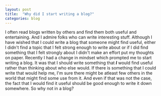 ```yaml
---
layout: post
title:  "Why did I start writing a blog?"
categories: blog
---
```


I often read blogs written by others and find them both useful and entertaining. And I admire folks who can write interesting stuff. Although I have wished that I could write a blog that someone might find useful, either I didn't find a topic that I felt strong enough to write about or if I did find something that I felt strongly about I didn't make an effort put my thoughts on paper. Recently I had a change in mindset which prompted me to start writing a blog. It was that I should write something that **_I_** would find useful rather than thinking about who else would. If there is something that I could write that would help me, I'm sure there might be atleast few others in the world that might find some use from it. And even if that was not the case, the fact that I would find it useful should be good enough to write it down somewhere. So why not in a blog?
